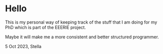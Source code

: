 # Hello

This is my personal way of keeping track of the stuff that I am doing for my PhD which is part of the EEERIE project.

Maybe it will make me a more consistent and better structured programmer.

5 Oct 2023, Stella
